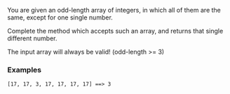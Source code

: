 You are given an odd-length array of integers, in which all of them are the same, except for one single number.

Complete the method which accepts such an array, and returns that single different number.

The input array will always be valid! (odd-length >= 3)

### Examples
```[1, 1, 2] ==> 2
[17, 17, 3, 17, 17, 17, 17] ==> 3
```